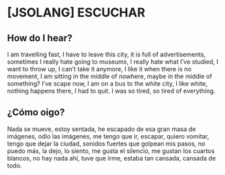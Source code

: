 # [JSOLANG] ESCUCHAR

## How do I hear?

I am travelling fast, I have to leave this city, it is full of advertisements, sometimes I really hate going to museums, I really hate what I’ve studied, I want to throw up, I can’t take it anymore, I like it when there is no movement, I am sitting in the middle of nowhere, maybe in the middle of something? I’ve scape now, I am on a bus to the white city, I like white, nothing happens there, I had to quit. I was so tired, so tired of everything. <br/>

## ¿Cómo oigo?

Nada se mueve, estoy sentada, he escapado de esa gran masa de imágenes, odio las imágenes, me tengo que ir, escapar, quiero vomitar, tengo que dejar la ciudad, sonidos fuertes que golpean mis pasos, no puedo más, la dejo, lo siento, me gusta el silencio, me gustan los cuartos blancos, no hay nada ahí, tuve que irme, estaba tan cansada, cansada de todo. <br/>
